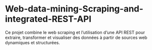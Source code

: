 # Web-data-mining-Scraping-and-integrated-REST-API
Ce projet combine le web scraping et l’utilisation d’une API REST pour extraire, transformer et visualiser des données à partir de sources web dynamiques et structurées.
